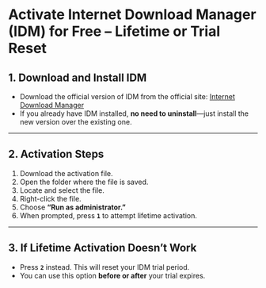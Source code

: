 # Activate Internet Download Manager (IDM) for Free – Lifetime or Trial Reset

## 1. Download and Install IDM
- Download the official version of IDM from the official site: [Internet Download Manager](https://www.internetdownloadmanager.com/download.html)  
- If you already have IDM installed, **no need to uninstall**—just install the new version over the existing one.

---

## 2. Activation Steps
1. Download the activation file.  
2. Open the folder where the file is saved.  
3. Locate and select the file.  
4. Right-click the file.  
5. Choose **“Run as administrator.”**  
6. When prompted, press **`1`** to attempt lifetime activation.  

---

## 3. If Lifetime Activation Doesn’t Work
- Press **`2`** instead. This will reset your IDM trial period.  
- You can use this option **before or after** your trial expires.  
